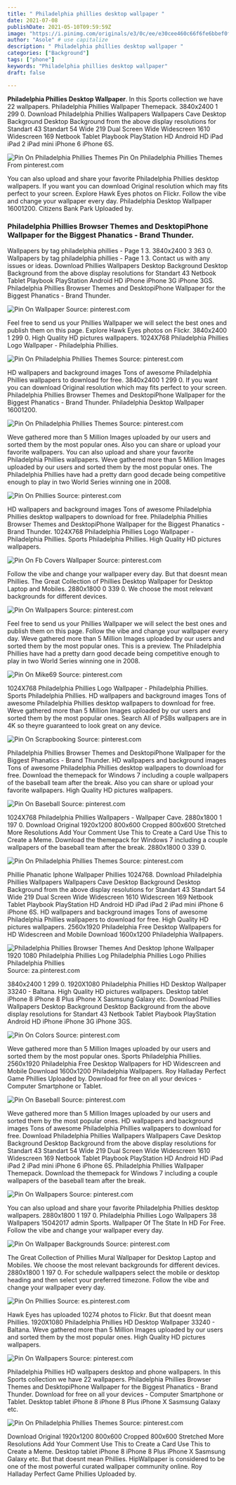 ```yaml
---
title: " Philadelphia phillies desktop wallpaper "
date: 2021-07-08
publishDate: 2021-05-10T09:59:59Z
image: "https://i.pinimg.com/originals/e3/0c/ee/e30cee460c66f6fe6bbef0f00572a8b0.png"
author: "Asole" # use capitalize
description: " Philadelphia phillies desktop wallpaper "
categories: ["Background"]
tags: ["phone"]
keywords: "Philadelphia phillies desktop wallpaper"
draft: false

---
```



**Philadelphia Phillies Desktop Wallpaper**. In this Sports collection we have 22 wallpapers. Philadelphia Phillies Wallpaper Themepack. 3840x2400 1 299 0. Download Philadelphia Phillies Wallpapers Wallpapers Cave Desktop Background Desktop Background from the above display resolutions for Standart 43 Standart 54 Wide 219 Dual Screen Wide Widescreen 1610 Widescreen 169 Netbook Tablet Playbook PlayStation HD Android HD iPad iPad 2 iPad mini iPhone 6 iPhone 6S.

![Pin On Philadelphia Phillies Themes](https://i.pinimg.com/originals/39/d8/99/39d8997e9a2f8af5d171eed30c033c41.jpg "Pin On Philadelphia Phillies Themes")
Pin On Philadelphia Phillies Themes From pinterest.com


You can also upload and share your favorite Philadelphia Phillies desktop wallpapers. If you want you can download Original resolution which may fits perfect to your screen. Explore Hawk Eyes photos on Flickr. Follow the vibe and change your wallpaper every day. Philadelphia Desktop Wallpaper 16001200. Citizens Bank Park Uploaded by.

### Philadelphia Phillies Browser Themes and DesktopiPhone Wallpaper for the Biggest Phanatics - Brand Thunder.

Wallpapers by tag philadelphia phillies - Page 1 3. 3840x2400 3 363 0. Wallpapers by tag philadelphia phillies - Page 1 3. Contact us with any issues or ideas. Download Phillies Wallpapers Desktop Background Desktop Background from the above display resolutions for Standart 43 Netbook Tablet Playbook PlayStation Android HD iPhone iPhone 3G iPhone 3GS. Philadelphia Phillies Browser Themes and DesktopiPhone Wallpaper for the Biggest Phanatics - Brand Thunder.


![Pin On Wallpaper](https://i.pinimg.com/736x/31/06/53/310653a2bb94848b3fc8282c02a8e208.jpg "Pin On Wallpaper")
Source: pinterest.com

Feel free to send us your Phillies Wallpaper we will select the best ones and publish them on this page. Explore Hawk Eyes photos on Flickr. 3840x2400 1 299 0. High Quality HD pictures wallpapers. 1024X768 Philadelphia Phillies Logo Wallpaper - Philadelphia Phillies.

![Pin On Philadelphia Phillies Themes](https://i.pinimg.com/originals/3f/d1/b3/3fd1b3b3641e16658f84a30fef1740bc.jpg "Pin On Philadelphia Phillies Themes")
Source: pinterest.com

HD wallpapers and background images Tons of awesome Philadelphia Phillies wallpapers to download for free. 3840x2400 1 299 0. If you want you can download Original resolution which may fits perfect to your screen. Philadelphia Phillies Browser Themes and DesktopiPhone Wallpaper for the Biggest Phanatics - Brand Thunder. Philadelphia Desktop Wallpaper 16001200.

![Pin On Philadelphia Phillies Themes](https://i.pinimg.com/originals/1e/9b/3d/1e9b3dcd777bca0645e693065603c419.jpg "Pin On Philadelphia Phillies Themes")
Source: pinterest.com

Weve gathered more than 5 Million Images uploaded by our users and sorted them by the most popular ones. Also you can share or upload your favorite wallpapers. You can also upload and share your favorite Philadelphia Phillies wallpapers. Weve gathered more than 5 Million Images uploaded by our users and sorted them by the most popular ones. The Philadelphia Phillies have had a pretty darn good decade being competitive enough to play in two World Series winning one in 2008.

![Pin On Phillies](https://i.pinimg.com/originals/e2/6b/4d/e26b4dce2b3c6da64870370234b48c0b.jpg "Pin On Phillies")
Source: pinterest.com

HD wallpapers and background images Tons of awesome Philadelphia Phillies desktop wallpapers to download for free. Philadelphia Phillies Browser Themes and DesktopiPhone Wallpaper for the Biggest Phanatics - Brand Thunder. 1024X768 Philadelphia Phillies Logo Wallpaper - Philadelphia Phillies. Sports Philadelphia Phillies. High Quality HD pictures wallpapers.

![Pin On Fb Covers Wallpaper](https://i.pinimg.com/originals/29/15/2f/29152f508b64803088eca4755db6665c.png "Pin On Fb Covers Wallpaper")
Source: pinterest.com

Follow the vibe and change your wallpaper every day. But that doesnt mean Phillies. The Great Collection of Phillies Desktop Wallpaper for Desktop Laptop and Mobiles. 2880x1800 0 339 0. We choose the most relevant backgrounds for different devices.

![Pin On Wallpapers](https://i.pinimg.com/originals/e0/e8/4f/e0e84f1e0c3f07d1fdb53a931997dfe8.jpg "Pin On Wallpapers")
Source: pinterest.com

Feel free to send us your Phillies Wallpaper we will select the best ones and publish them on this page. Follow the vibe and change your wallpaper every day. Weve gathered more than 5 Million Images uploaded by our users and sorted them by the most popular ones. This is a preview. The Philadelphia Phillies have had a pretty darn good decade being competitive enough to play in two World Series winning one in 2008.

![Pin On Mike69](https://i.pinimg.com/originals/ea/e2/04/eae204399fedd03e5d4437be9ed6c783.jpg "Pin On Mike69")
Source: pinterest.com

1024X768 Philadelphia Phillies Logo Wallpaper - Philadelphia Phillies. Sports Philadelphia Phillies. HD wallpapers and background images Tons of awesome Philadelphia Phillies desktop wallpapers to download for free. Weve gathered more than 5 Million Images uploaded by our users and sorted them by the most popular ones. Search All of PSBs wallpapers are in 4K so theyre guaranteed to look great on any device.

![Pin On Scrapbooking](https://i.pinimg.com/originals/e9/37/4f/e9374f10c794272d42201727b2504684.png "Pin On Scrapbooking")
Source: pinterest.com

Philadelphia Phillies Browser Themes and DesktopiPhone Wallpaper for the Biggest Phanatics - Brand Thunder. HD wallpapers and background images Tons of awesome Philadelphia Phillies desktop wallpapers to download for free. Download the themepack for Windows 7 including a couple wallpapers of the baseball team after the break. Also you can share or upload your favorite wallpapers. High Quality HD pictures wallpapers.

![Pin On Baseball](https://i.pinimg.com/originals/bc/ef/9a/bcef9af50d0a2cbc3171dc3a4d0d9858.png "Pin On Baseball")
Source: pinterest.com

1024X768 Philadelphia Phillies Wallpapers - Wallpaper Cave. 2880x1800 1 197 0. Download Original 1920x1200 800x600 Cropped 800x600 Stretched More Resolutions Add Your Comment Use This to Create a Card Use This to Create a Meme. Download the themepack for Windows 7 including a couple wallpapers of the baseball team after the break. 2880x1800 0 339 0.

![Pin On Philadelphia Phillies Themes](https://i.pinimg.com/originals/39/d8/99/39d8997e9a2f8af5d171eed30c033c41.jpg "Pin On Philadelphia Phillies Themes")
Source: pinterest.com

Phillie Phanatic Iphone Wallpaper Phillies 1024768. Download Philadelphia Phillies Wallpapers Wallpapers Cave Desktop Background Desktop Background from the above display resolutions for Standart 43 Standart 54 Wide 219 Dual Screen Wide Widescreen 1610 Widescreen 169 Netbook Tablet Playbook PlayStation HD Android HD iPad iPad 2 iPad mini iPhone 6 iPhone 6S. HD wallpapers and background images Tons of awesome Philadelphia Phillies wallpapers to download for free. High Quality HD pictures wallpapers. 2560x1920 Philadelphia Free Desktop Wallpapers for HD Widescreen and Mobile Download 1600x1200 Philadelphia Wallpapers.

![Philadelphia Phillies Browser Themes And Desktop Iphone Wallpaper 1920 1080 Philadelphia Phillies Log Philadelphia Phillies Logo Phillies Philadelphia Phillies](https://i.pinimg.com/originals/c5/ac/8f/c5ac8f48ca5d9db6e50f82add4f927f3.jpg "Philadelphia Phillies Browser Themes And Desktop Iphone Wallpaper 1920 1080 Philadelphia Phillies Log Philadelphia Phillies Logo Phillies Philadelphia Phillies")
Source: za.pinterest.com

3840x2400 1 299 0. 1920X1080 Philadelphia Phillies HD Desktop Wallpaper 33240 - Baltana. High Quality HD pictures wallpapers. Desktop tablet iPhone 8 iPhone 8 Plus iPhone X Sasmsung Galaxy etc. Download Phillies Wallpapers Desktop Background Desktop Background from the above display resolutions for Standart 43 Netbook Tablet Playbook PlayStation Android HD iPhone iPhone 3G iPhone 3GS.

![Pin On Colors](https://i.pinimg.com/originals/a1/05/af/a105afc0a26e2af2cf57aa8fd1a51439.jpg "Pin On Colors")
Source: pinterest.com

Weve gathered more than 5 Million Images uploaded by our users and sorted them by the most popular ones. Sports Philadelphia Phillies. 2560x1920 Philadelphia Free Desktop Wallpapers for HD Widescreen and Mobile Download 1600x1200 Philadelphia Wallpapers. Roy Halladay Perfect Game Phillies Uploaded by. Download for free on all your devices - Computer Smartphone or Tablet.

![Pin On Baseball](https://i.pinimg.com/originals/4b/09/f3/4b09f33120dc2616aacfb12fabe782bb.jpg "Pin On Baseball")
Source: pinterest.com

Weve gathered more than 5 Million Images uploaded by our users and sorted them by the most popular ones. HD wallpapers and background images Tons of awesome Philadelphia Phillies wallpapers to download for free. Download Philadelphia Phillies Wallpapers Wallpapers Cave Desktop Background Desktop Background from the above display resolutions for Standart 43 Standart 54 Wide 219 Dual Screen Wide Widescreen 1610 Widescreen 169 Netbook Tablet Playbook PlayStation HD Android HD iPad iPad 2 iPad mini iPhone 6 iPhone 6S. Philadelphia Phillies Wallpaper Themepack. Download the themepack for Windows 7 including a couple wallpapers of the baseball team after the break.

![Pin On Wallpapers](https://i.pinimg.com/originals/30/0d/e3/300de37b3d120c1d8aee2b331b0f4d8b.jpg "Pin On Wallpapers")
Source: pinterest.com

You can also upload and share your favorite Philadelphia Phillies desktop wallpapers. 2880x1800 1 197 0. Philadelphia Phillies Logo Wallpapers 38 Wallpapers 15042017 admin Sports. Wallpaper Of The State In HD For Free. Follow the vibe and change your wallpaper every day.

![Pin On Wallpaper Backgrounds](https://i.pinimg.com/originals/43/a9/9d/43a99dea3c106d5eee95afe9d654d220.png "Pin On Wallpaper Backgrounds")
Source: pinterest.com

The Great Collection of Phillies Mural Wallpaper for Desktop Laptop and Mobiles. We choose the most relevant backgrounds for different devices. 2880x1800 1 197 0. For schedule wallpapers select the mobile or desktop heading and then select your preferred timezone. Follow the vibe and change your wallpaper every day.

![Pin On Phillies](https://i.pinimg.com/originals/a4/06/04/a406048850e3713b12e4307d07a77180.jpg "Pin On Phillies")
Source: es.pinterest.com

Hawk Eyes has uploaded 10274 photos to Flickr. But that doesnt mean Phillies. 1920X1080 Philadelphia Phillies HD Desktop Wallpaper 33240 - Baltana. Weve gathered more than 5 Million Images uploaded by our users and sorted them by the most popular ones. High Quality HD pictures wallpapers.

![Pin On Wallpapers](https://i.pinimg.com/originals/cf/7f/72/cf7f728973a5ae7236451cbc5fb59b2d.jpg "Pin On Wallpapers")
Source: pinterest.com

Philadelphia Phillies HD wallpapers desktop and phone wallpapers. In this Sports collection we have 22 wallpapers. Philadelphia Phillies Browser Themes and DesktopiPhone Wallpaper for the Biggest Phanatics - Brand Thunder. Download for free on all your devices - Computer Smartphone or Tablet. Desktop tablet iPhone 8 iPhone 8 Plus iPhone X Sasmsung Galaxy etc.

![Pin On Philadelphia Phillies Themes](https://i.pinimg.com/originals/e3/0c/ee/e30cee460c66f6fe6bbef0f00572a8b0.png "Pin On Philadelphia Phillies Themes")
Source: pinterest.com

Download Original 1920x1200 800x600 Cropped 800x600 Stretched More Resolutions Add Your Comment Use This to Create a Card Use This to Create a Meme. Desktop tablet iPhone 8 iPhone 8 Plus iPhone X Sasmsung Galaxy etc. But that doesnt mean Phillies. HipWallpaper is considered to be one of the most powerful curated wallpaper community online. Roy Halladay Perfect Game Phillies Uploaded by.

